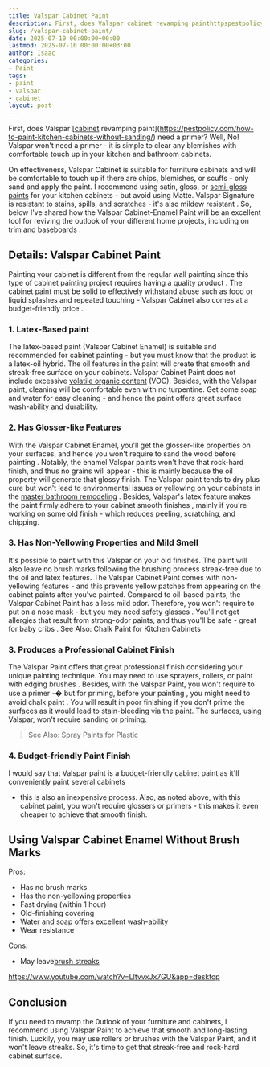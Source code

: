 ```yaml
---
title: Valspar Cabinet Paint
description: First, does Valspar cabinet revamping painthttpspestpolicy.comhow-to-paint-kitchen-cabinets-without-sanding need a primer? Well, No!
slug: /valspar-cabinet-paint/
date: 2025-07-10 00:00:00+00:00
lastmod: 2025-07-10 00:00:00+03:00
author: Isaac
categories:
- Paint
tags:
- paint
- valspar
- cabinet
layout: post
---
```

First, does Valspar
[[cabinet](https://pestpolicy.com/best-paint-for-kitchen-cabinets/) revamping paint](https://pestpolicy.com/how-to-paint-kitchen-cabinets-without-sanding/)
need a primer? Well, No! Valspar won't need a primer - it is simple to clear any blemishes with comfortable touch up in your kitchen and bathroom cabinets.

On effectiveness, Valspar Cabinet is suitable for furniture cabinets and will be comfortable to touch up if there are chips, blemishes, or scuffs -
only sand
and apply the paint.
I recommend using
satin, gloss, or
[semi-gloss paints](https://pestpolicy.com/best-paint-for-kitchen-cabinets/)
for your kitchen cabinets - but avoid using
Matte. Valspar Signature is resistant to stains, spills, and scratches - it's also
mildew resistant
.
So, below I've shared how the Valspar Cabinet-Enamel Paint will be an excellent tool for reviving the outlook of your different home projects, including on
trim and baseboards
.
## Details: Valspar Cabinet Paint
Painting your cabinet is different from the
regular wall painting
since this type of cabinet painting project requires having a
quality product
.
The cabinet paint must be solid to effectively withstand abuse such as food or liquid splashes and repeated touching - Valspar Cabinet also comes at a
budget-friendly price
.
### 1. Latex-Based paint
The
latex-based paint
(Valspar Cabinet Enamel) is suitable and recommended for cabinet painting - but you must know that the product is a latex-oil hybrid.
The oil features in the paint will create that smooth and streak-free surface on your cabinets. Valspar Cabinet Paint does not include excessive
[volatile organic content](https://en.wikipedia.org/wiki/Volatile_organic_compound)
(VOC).
Besides, with the Valspar paint, cleaning will be comfortable even with no turpentine. Get some soap and water for easy cleaning - and hence the paint offers great surface wash-ability and durability.
### 2. Has Glosser-like Features
With the Valspar Cabinet Enamel, you'll get the glosser-like properties on your surfaces, and hence you won't require to
sand the wood before painting
.
Notably, the enamel Valspar paints won't have that rock-hard finish, and thus no grains will appear - this is mainly because the oil property will generate that glossy finish.
The Valspar paint tends to dry plus cure but won't lead to environmental issues or yellowing on your cabinets in the
[master bathroom remodeling](https://www.elledecor.com/design-decorate/room-ideas/g25950227/master-bathroom-ideas/)
.
Besides, Valspar's latex feature makes the paint firmly adhere to your cabinet
smooth finishes
, mainly if you're working on some old finish - which reduces peeling, scratching, and chipping.
### 3. Has Non-Yellowing Properties and Mild Smell
It's possible to paint with this Valspar on your old finishes. The paint will also leave no brush marks following the brushing process
streak-free
due to the oil and latex features.
The Valspar Cabinet Paint comes with non-yellowing features - and this prevents yellow patches from appearing on the cabinet paints after you've painted.
Compared to oil-based paints, the Valspar Cabinet Paint has a less mild odor. Therefore, you won't require to put on a nose mask - but you may need
safety glasses
.
You'll not get allergies that result from strong-odor paints, and thus you'll be safe - great for
baby cribs
. See Also:
Chalk Paint for Kitchen Cabinets
### 3. Produces a Professional Cabinet Finish
The Valspar Paint offers that great professional finish considering your unique painting technique. You may need to use sprayers, rollers, or
paint with edging brushes
.
Besides, with the Valspar Paint, you won't require to use a primer -� but for
priming, before your painting
, you might need to avoid
chalk paint
.
You will result in poor finishing if you don't prime the surfaces as it would lead to stain-bleeding via the paint. The surfaces, using Valspar, won't require sanding or priming.
> See Also:
> Spray Paints for Plastic
### 4. Budget-friendly Paint Finish
I would say that Valspar paint is a budget-friendly cabinet paint as it'll conveniently
paint several cabinets
- this is also an inexpensive process.
Also, as noted above, with this cabinet paint, you won't require glossers or primers - this makes it even cheaper to achieve that smooth finish.
## Using Valspar Cabinet Enamel Without Brush Marks
Pros:
- Has no brush marks
- Has the non-yellowing properties
- Fast drying (within 1 hour)
- Old-finishing covering
- Water and soap offers excellent wash-ability
- Wear resistance

Cons:
- May leave[brush streaks](https://pestpolicy.com/best-paint-roller-to-hide-imperfections/)

https://www.youtube.com/watch?v=LltvvxJx7GU&app=desktop
## Conclusion
If you need to revamp the 0utlook of your furniture and cabinets, I recommend using Valspar Paint to achieve that smooth and long-lasting finish.
Luckily, you may use
rollers
or
brushes
with the Valspar Paint, and it won't leave streaks. So, it's time to get that streak-free and rock-hard cabinet surface.
